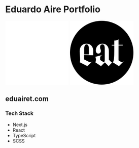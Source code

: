 # Eduardo Aire Portfolio

![Fancy logo](./_docs/img/eat-logo-100px-white.svg#gh-dark-mode-only)
![Fancy logo](./_docs/img/eat-logo-100px-black.svg#gh-light-mode-only)

## eduairet.com

### Tech Stack

- Next.js
- React
- TypeScript
- SCSS
